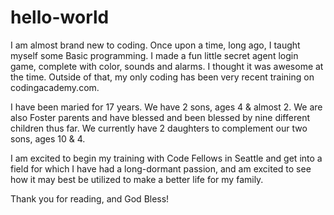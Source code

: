 # hello-world

I am almost brand new to coding. Once upon a time, long ago, I taught myself some Basic programming. I made a fun
little secret agent login game, complete with color, sounds and alarms. I thought it was awesome at the time. Outside of
that, my only coding has been very recent training on codingacademy.com.

I have been maried for 17 years. We have 2 sons, ages 4 & almost 2. We are also Foster parents and have blessed and been
blessed by nine different children thus far. We currently have 2 daughters to complement our two sons, ages 10 & 4.

I am excited to begin my training with Code Fellows in Seattle and get into a field for which I have had a long-dormant
passion, and am excited to see how it may best be utilized to make a better life for my family.

Thank you for reading, and God Bless!
